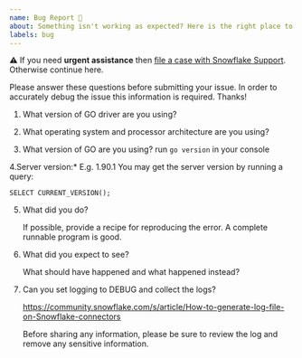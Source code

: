 ```yaml
---
name: Bug Report 🐞
about: Something isn't working as expected? Here is the right place to report.
labels: bug
---
```



:warning: If you need **urgent assistance** then [file a case with Snowflake Support](https://community.snowflake.com/s/article/How-To-Submit-a-Support-Case-in-Snowflake-Lodge). 
Otherwise continue here. 


Please answer these questions before submitting your issue. 
In order to accurately debug the issue this information is required. Thanks!

1. What version of GO driver are you using?

   
2. What operating system and processor architecture are you using?

   
3. What version of GO are you using?
run `go version` in your console

4.Server version:* E.g. 1.90.1
You may get the server version by running a query:
```
SELECT CURRENT_VERSION();
```
5. What did you do?

   If possible, provide a recipe for reproducing the error.
   A complete runnable program is good.

6. What did you expect to see?

   What should have happened and what happened instead?

7. Can you set logging to DEBUG and collect the logs?

   https://community.snowflake.com/s/article/How-to-generate-log-file-on-Snowflake-connectors
   
   Before sharing any information, please be sure to review the log and remove any sensitive
   information.
